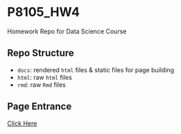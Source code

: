 # P8105_HW4
Homework Repo for Data Science Course

## Repo Structure
- `docs`: rendered `html` files & static files for page building
- `html`: raw `html` files
- `rmd`: raw `Rmd` files

## Page Entrance
[Click Here](https://tptrix29.github.io/P8105_HW4/index.html)
